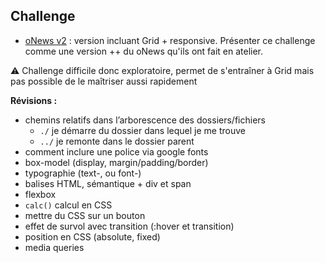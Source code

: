 ## Challenge

- [oNews v2](https://github.com/O-clock-FS-JS/onews-v2024/) : version incluant Grid + responsive. Présenter ce challenge comme une version ++ du oNews qu'ils ont fait en atelier. 

⚠️ Challenge difficile donc exploratoire, permet de s'entraîner à Grid mais pas possible de le maîtriser aussi rapidement

**Révisions :**
- chemins relatifs dans l’arborescence des dossiers/fichiers
    - `./` je démarre du dossier dans lequel je me trouve
    - `../` je remonte dans le dossier parent
- comment inclure une police via google fonts 
- box-model (display, margin/padding/border)
- typographie (text-, ou font-)
- balises HTML, sémantique + div et span
- flexbox
- `calc()` calcul en CSS
- mettre du CSS sur un bouton
- effet de survol avec transition (:hover et transition)
- position en CSS (absolute, fixed)
- media queries
